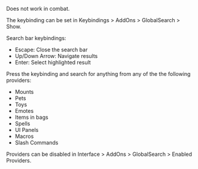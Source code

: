 Does not work in combat.

The keybinding can be set in Keybindings > AddOns > GlobalSearch > Show.

Search bar keybindings:

- Escape: Close the search bar
- Up/Down Arrow: Navigate results
- Enter: Select highlighted result

Press the keybinding and search for anything from any of the the following providers:

- Mounts
- Pets
- Toys
- Emotes
- Items in bags
- Spells
- UI Panels
- Macros
- Slash Commands

Providers can be disabled in Interface > AddOns > GlobalSearch > Enabled Providers.
